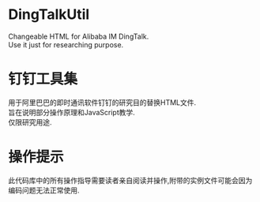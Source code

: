 # DingTalkUtil
Changeable HTML for Alibaba IM DingTalk.  
Use it just for researching purpose.  
# 钉钉工具集  
用于阿里巴巴的即时通讯软件钉钉的研究目的替换HTML文件.  
旨在说明部分操作原理和JavaScript教学.  
仅限研究用途.  
# 操作提示  
此代码库中的所有操作指导需要读者亲自阅读并操作,附带的实例文件可能会因为编码问题无法正常使用.  
